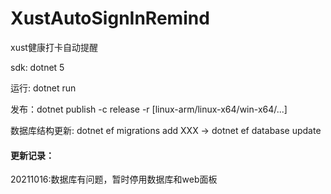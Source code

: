 # XustAutoSignInRemind
xust健康打卡自动提醒

sdk: dotnet 5

运行: dotnet run

发布：dotnet publish -c release -r [linux-arm/linux-x64/win-x64/...]

数据库结构更新: dotnet ef migrations add XXX    -> dotnet ef database update

#### 更新记录：

20211016:数据库有问题，暂时停用数据库和web面板